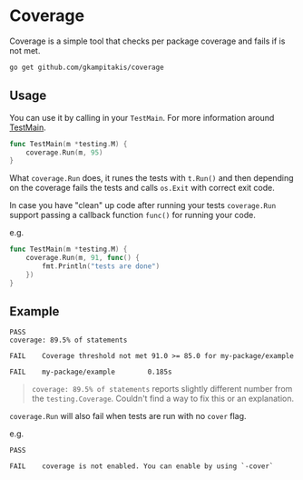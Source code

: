 # Coverage

Coverage is a simple tool that checks per package coverage and fails if is not met.

```bash
go get github.com/gkampitakis/coverage
```

## Usage

You can use it by calling in your `TestMain`. For more information around [TestMain](https://pkg.go.dev/testing#hdr-Main).


```go
func TestMain(m *testing.M) {
	coverage.Run(m, 95)
}
```

What `coverage.Run` does, it runes the tests with `t.Run()` and then depending on the coverage fails the tests and calls `os.Exit` with correct exit code.

In case you have "clean" up code after running your tests `coverage.Run` support passing a callback function `func()` for running your code. 

e.g. 

```go
func TestMain(m *testing.M) {
	coverage.Run(m, 91, func() {
		fmt.Println("tests are done")
	})
}
```

## Example

```
PASS
coverage: 89.5% of statements

FAIL    Coverage threshold not met 91.0 >= 85.0 for my-package/example

FAIL    my-package/example        0.185s
```

> `coverage: 89.5% of statements` reports slightly different number from the
`testing.Coverage`. Couldn't find a way to fix this or an explanation.

`coverage.Run` will also fail when tests are run with no `cover` flag.

e.g.

```
PASS

FAIL    coverage is not enabled. You can enable by using `-cover`
```
